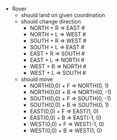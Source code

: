 - Rover
    - should land on given coordination
    - should change direction
        - NORTH + R => EAST #
        - NORTH + L => WEST #
        - SOUTH + R => WEST #
        - SOUTH + L => EAST #
        - EAST + R => SOUTH #
        - EAST + L => NORTH #
        - WEST + R => NORTH #
        - WEST + L => SOUTH #
    - should move
        - NORTH(0,0) + F => NORTH(0, 1)
        - NORTH(0,0) + B => NORTH(0, -1)
        - SOUTH(0,0) + F => SOUTH(0, -1)
        - SOUTH(0,0) + B => SOUTH(0, 1)
        - EAST(0,0) + F => EAST(1, 0)
        - EAST(0,0) + B => EAST(-1, 0)
        - WEST(0,0) + F => WEST(-1, 0)
        - WEST(0,0) + B => WEST(1, 0)
